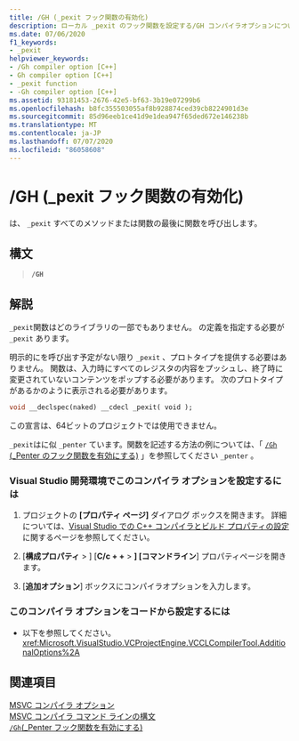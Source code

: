 ```yaml
---
title: /GH (_pexit フック関数の有効化)
description: ローカル _pexit のフック関数を設定する/GH コンパイラオプションについて説明します。
ms.date: 07/06/2020
f1_keywords:
- _pexit
helpviewer_keywords:
- /Gh compiler option [C++]
- Gh compiler option [C++]
- _pexit function
- -Gh compiler option [C++]
ms.assetid: 93181453-2676-42e5-bf63-3b19e07299b6
ms.openlocfilehash: b8fc355503055af8b928874ced39cb8224901d3e
ms.sourcegitcommit: 85d96eeb1ce41d9e1dea947f65ded672e146238b
ms.translationtype: MT
ms.contentlocale: ja-JP
ms.lasthandoff: 07/07/2020
ms.locfileid: "86058608"
---
```

# <a name="gh-enable-_pexit-hook-function"></a>/GH (_pexit フック関数の有効化)

は、 `_pexit` すべてのメソッドまたは関数の最後に関数を呼び出します。

## <a name="syntax"></a>構文

> **`/GH`**

## <a name="remarks"></a>解説

`_pexit`関数はどのライブラリの一部でもありません。 の定義を指定する必要が `_pexit` あります。

明示的にを呼び出す予定がない限り `_pexit` 、プロトタイプを提供する必要はありません。 関数は、入力時にすべてのレジスタの内容をプッシュし、終了時に変更されていないコンテンツをポップする必要があります。 次のプロトタイプがあるかのように表示される必要があります。

```cpp
void __declspec(naked) __cdecl _pexit( void );
```

この宣言は、64ビットのプロジェクトでは使用できません。

`_pexit`はに似 `_penter` ています。関数を記述する方法の例については、「 [ `/Gh` (_Penter のフック関数を有効にする)](gh-enable-penter-hook-function.md) 」を参照してください `_penter` 。

### <a name="to-set-this-compiler-option-in-the-visual-studio-development-environment"></a>Visual Studio 開発環境でこのコンパイラ オプションを設定するには

1. プロジェクトの **[プロパティ ページ]** ダイアログ ボックスを開きます。 詳細については、[Visual Studio での C++ コンパイラとビルド プロパティの設定](../working-with-project-properties.md)に関するページを参照してください。

1. [**構成プロパティ**  >  ] [**C/c + +**  >  **] [コマンドライン**] プロパティページを開きます。

1. [**追加オプション**] ボックスにコンパイラオプションを入力します。

### <a name="to-set-this-compiler-option-programmatically"></a>このコンパイラ オプションをコードから設定するには

- 以下を参照してください。<xref:Microsoft.VisualStudio.VCProjectEngine.VCCLCompilerTool.AdditionalOptions%2A>

## <a name="see-also"></a>関連項目

[MSVC コンパイラ オプション](compiler-options.md)<br/>
[MSVC コンパイラ コマンド ラインの構文](compiler-command-line-syntax.md)<br/>
[`/Gh`(_Penter フック関数を有効にする)](gh-enable-penter-hook-function.md)
